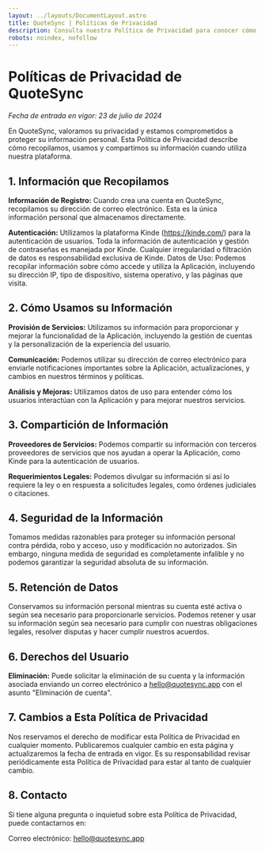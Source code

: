 ```yaml
---
layout: ../layouts/DocumentLayout.astro
title: QuoteSync | Políticas de Privacidad
description: Consulta nuestra Política de Privacidad para conocer cómo recopilamos, usamos y compartimos tu información al utilizar nuestra aplicación de creación de presupuestos.
robots: noindex, nofollow
---
```

# Políticas de Privacidad de QuoteSync

*Fecha de entrada en vigor: 23 de julio de 2024*

En QuoteSync, valoramos su privacidad y estamos comprometidos a proteger su información personal. Esta Política de Privacidad describe cómo recopilamos, usamos y compartimos su información cuando utiliza nuestra plataforma.

## 1. Información que Recopilamos

**Información de Registro:** Cuando crea una cuenta en QuoteSync, recopilamos su dirección de correo electrónico. Esta es la única información personal que almacenamos directamente.

**Autenticación:** Utilizamos la plataforma Kinde (https://kinde.com/) para la autenticación de usuarios. Toda la información de autenticación y gestión de contraseñas es manejada por Kinde. Cualquier irregularidad o filtración de datos es responsabilidad exclusiva de Kinde.
Datos de Uso: Podemos recopilar información sobre cómo accede y utiliza la Aplicación, incluyendo su dirección IP, tipo de dispositivo, sistema operativo, y las páginas que visita.

## 2. Cómo Usamos su Información

**Provisión de Servicios:** Utilizamos su información para proporcionar y mejorar la funcionalidad de la Aplicación, incluyendo la gestión de cuentas y la personalización de la experiencia del usuario.

**Comunicación:** Podemos utilizar su dirección de correo electrónico para enviarle notificaciones importantes sobre la Aplicación, actualizaciones, y cambios en nuestros términos y políticas.

**Análisis y Mejoras:** Utilizamos datos de uso para entender cómo los usuarios interactúan con la Aplicación y para mejorar nuestros servicios.

## 3. Compartición de Información

**Proveedores de Servicios:** Podemos compartir su información con terceros proveedores de servicios que nos ayudan a operar la Aplicación, como Kinde para la autenticación de usuarios.

**Requerimientos Legales:** Podemos divulgar su información si así lo requiere la ley o en respuesta a solicitudes legales, como órdenes judiciales o citaciones.

## 4. Seguridad de la Información

Tomamos medidas razonables para proteger su información personal contra pérdida, robo y acceso, uso y modificación no autorizados. Sin embargo, ninguna medida de seguridad es completamente infalible y no podemos garantizar la seguridad absoluta de su información.

## 5. Retención de Datos

Conservamos su información personal mientras su cuenta esté activa o según sea necesario para proporcionarle servicios. Podemos retener y usar su información según sea necesario para cumplir con nuestras obligaciones legales, resolver disputas y hacer cumplir nuestros acuerdos.

## 6. Derechos del Usuario

**Eliminación:** Puede solicitar la eliminación de su cuenta y la información asociada enviando un correo electrónico a hello@quotesync.app con el asunto "Eliminación de cuenta".

## 7. Cambios a Esta Política de Privacidad

Nos reservamos el derecho de modificar esta Política de Privacidad en cualquier momento. Publicaremos cualquier cambio en esta página y actualizaremos la fecha de entrada en vigor. Es su responsabilidad revisar periódicamente esta Política de Privacidad para estar al tanto de cualquier cambio.

## 8. Contacto

Si tiene alguna pregunta o inquietud sobre esta Política de Privacidad, puede contactarnos en:

Correo electrónico: hello@quotesync.app
